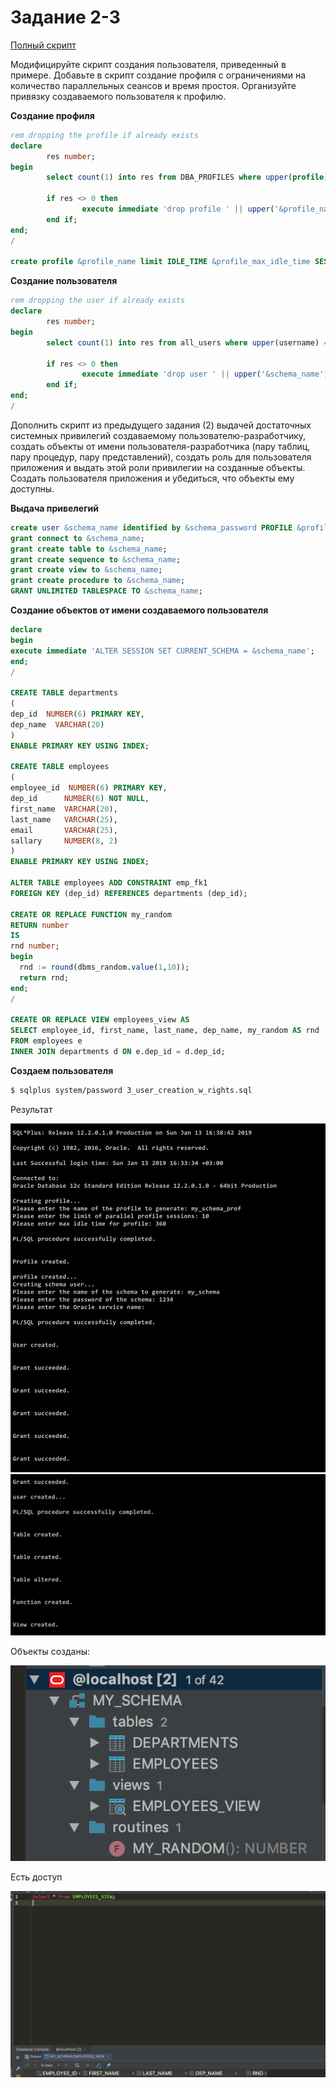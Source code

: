 # Задание 2-3

[Полный скрипт](3_user_creation_w_rights.sql)

Модифицируйте скрипт создания пользователя, приведенный в
примере. Добавьте в скрипт создание профиля с ограничениями
на количество параллельных сеансов и время простоя.
Организуйте привязку создаваемого пользователя к профилю.

__Создание профиля__

```sql
rem dropping the profile if already exists
declare
        res number;
begin
        select count(1) into res from DBA_PROFILES where upper(profile) = upper('&profile_name');

        if res <> 0 then
                execute immediate 'drop profile ' || upper('&profile_name') || ' cascade';
        end if;
end;
/

create profile &profile_name limit IDLE_TIME &profile_max_idle_time SESSIONS_PER_USER &profile_parallel;
```

__Создание пользователя__

```sql
rem dropping the user if already exists
declare
        res number;
begin
        select count(1) into res from all_users where upper(username) = upper('&schema_name');

        if res <> 0 then
                execute immediate 'drop user ' || upper('&schema_name') || ' cascade';
        end if;
end;
/
```

Дополнить скрипт из предыдущего задания (2) выдачей
достаточных системных привилегий создаваемому
пользователю-разработчику, создать объекты от имени
пользователя-разработчика (пару таблиц, пару процедур, пару
представлений), создать роль для пользователя приложения и
выдать этой роли привилегии на созданные объекты. Создать
пользователя приложения и убедиться, что объекты ему
доступны.

__Выдача привелегий__

```sql
create user &schema_name identified by &schema_password PROFILE &profile_name;
grant connect to &schema_name;
grant create table to &schema_name;
grant create sequence to &schema_name;
grant create view to &schema_name;
grant create procedure to &schema_name;
GRANT UNLIMITED TABLESPACE TO &schema_name;
```

__Создание объектов от имени создаваемого пользователя__

```sql
declare
begin
execute immediate 'ALTER SESSION SET CURRENT_SCHEMA = &schema_name';
end;
/

CREATE TABLE departments
(
dep_id  NUMBER(6) PRIMARY KEY,
dep_name  VARCHAR(20)
)
ENABLE PRIMARY KEY USING INDEX;

CREATE TABLE employees
(
employee_id  NUMBER(6) PRIMARY KEY,
dep_id      NUMBER(6) NOT NULL,
first_name  VARCHAR(20),
last_name   VARCHAR(25),
email       VARCHAR(25),
sallary     NUMBER(8, 2)
)
ENABLE PRIMARY KEY USING INDEX;

ALTER TABLE employees ADD CONSTRAINT emp_fk1
FOREIGN KEY (dep_id) REFERENCES departments (dep_id);

CREATE OR REPLACE FUNCTION my_random
RETURN number
IS
rnd number;
begin
  rnd := round(dbms_random.value(1,10));
  return rnd;
end;
/

CREATE OR REPLACE VIEW employees_view AS
SELECT employee_id, first_name, last_name, dep_name, my_random AS rnd
FROM employees e
INNER JOIN departments d ON e.dep_id = d.dep_id;
```

__Создаем пользователя__

```bash
$ sqlplus system/password 3_user_creation_w_rights.sql
```

Результат

![user_created](user_created.png)
![user_created](user_created_1.png)

Объекты созданы:

![everything_created](everything_created.png)

Есть доступ

![can_access](can_access.png)
